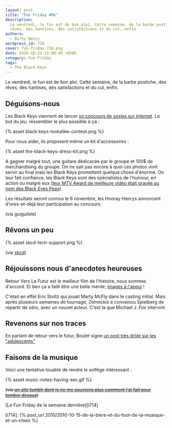 ```yaml
---
layout: post
title: "Fun Friday #06"
description:
  Le vendredi, le fun est de bon aloi. Cette semaine, de la barbe postiche, des
  rêves, des hantises, des satisfactions et du cul, enfin.
authors:
  - Dirty Henry
wordpress_id: 718
cover: fun-friday-718.png
date: 2010-10-22 12:00:00 +0200
category: Fun Friday
tags:
  - The Black Keys
---
```


Le vendredi, le fun est de bon aloi. Cette semaine, de la barbe postiche, des
rêves, des hantises, des satisfactions et du cul, enfin.

## Déguisons-nous

Les Black Keys viennent de lancer
[un concours de sosies sur internet](http://www.theblackkeys.com/news/look-contest).
Le but du jeu, ressembler le plus possible à ça :

{% asset black-keys-lookalike-contest.png %}

Pour nous aider, ils proposent même un kit d'accessoires :

{% asset the-black-keys-dress-kit.png %}

A gagner malgré tout, une guitare dédicacée par le groupe et 100\$ de
merchandising du groupe. On ne sait pas encore à quoi ces photos vont servir au
final mais les Black Keys promettent quelque chose d'énorme. On leur fait
confiance, les Black Keys sont des spécialistes de l'humour, en action ou malgré
eux
([leur MTV Award de meilleure vidéo était gravée au nom des Black Eyes Peas](http://www.mtv.com/news/articles/1650246/20101018/black_keys.jhtml)).

Les résultats seront connus le 6 novembre, les Hooray Henrys annoncent
d'ores-et-déjà leur participation au concours.

(via guiguilele)

## Rêvons un peu

{% asset xkcd-tech-support.png %}

(via [xkcd](http://xkcd.com/806/))

## Réjouissons nous d'anecdotes heureuses

Retour Vers Le Futur est le meilleur film de l'histoire, nous sommes d'accord.
Et ben ça a failli être une belle merde,
[images à l'appui](http://artsbeat.blogs.nytimes.com/2010/10/12/the-back-to-the-future-that-might-have-been/) !

C'était en effet Eric Stoltz qui jouait Marty McFly dans le casting initial.
Mais après plusieurs semaines de tournage, Zemeckis a convaincu Spielberg de
repartir de zéro, avec un nouvel acteur. C'est là que Michael J. Fox intervint.

## Revenons sur nos traces

En parlant de retour vers le futur, Boulet signe
[un post très drôle sur les "adulescents"](http://www.bouletcorp.com/blog/index.php?date=20101018)

## Faisons de la musique

Voici une tentative louable de rendre le solfège intéressant :

{% asset music-notes-having-sex.gif %}

<strike>(via
[un site tumblr dont je ne me souviens plus comment j'ai fait pour tomber dessus](http://dangitpeter.tumblr.com/post/1141441603/my-kinda-of-music-d))</strike>

[Le Fun Friday de la semaine dernière][i714]

[i714]:
{% post_url 2010/2010-10-15-de-la-biere-et-du-foot-de-la-musique-et-un-chien %}
